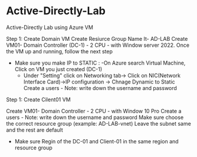 # Active-Directly-Lab
Active-Directly Lab using Azure VM


Step 1: Create Domain VM
Create Resiurce Group Name It- AD-LAB
Create VM01- Domain Controller (DC-1) - 2 CPU - with Window server 2022. Once the VM up and running, follow the next step
- Make sure you make IP to STATIC :
    -On Azure search Virtual Machine, Click on VM you just created (DC-1)
    - Under "Setting" click on Networking tab-> Click on NIC(Network Interface Card)->IP configuration -> Chnage Dynamic to Static
Create a users - Note: write down the username and password

Step 1: Create Cilent01 VM

Create VM01- Domain Controller - 2 CPU - with Window 10 Pro
Create a users - Note: write down the username and password
Make sure choose the correct resource group (example: AD-LAB-vnet)
Leave the subnet same and the rest are default
- Make sure Regin of the DC-01 and Client-01  in the same region and resource group
